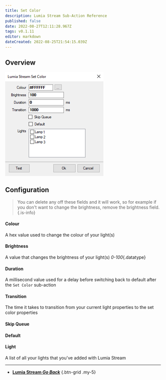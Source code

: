 ```yaml
---
title: Set Color
description: Lumia Stream Sub-Action Reference
published: false
date: 2022-08-27T12:11:28.967Z
tags: v0.1.11
editor: markdown
dateCreated: 2022-08-25T21:54:15.039Z
---
```


## Overview
![streamer.bot-intergration-lumia-stream-sub-action-set-color-default.png](/intergrations/lumia-stream/sub-actions/set-color/streamer.bot-intergration-lumia-stream-sub-action-set-color-default.png)

## Configuration
> You can delete any off these fields and it will work, so for example if you don't want to change the brightness, remove the brightness field.
{.is-info}
#### Colour
A hex value used to change the colour of your light(s)

#### Brightness
A value that changes the brightness of your light(s) *0-100*{.datatype}

#### Duration
A millisecond value used for a delay before switching back to default after the `Set Color` sub-action

#### Transition
The time it takes to transition from your current light properties to the set color properties

#### Skip Queue

#### Default

#### Light
A list of all your lights that you've added with Lumia Stream

---

- [<i class="mdi mdi-chevron-left"></i> **Lumia Stream *Go Back***](/en/Sub-Actions/Lumia-Stream)
{.btn-grid .my-5}